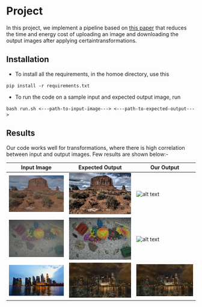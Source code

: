 # Project
In this project, we implement a pipeline based on [this paper](https://groups.csail.mit.edu/graphics/xform_recipes/data/xform_paper_sigasia2015.pdf) that reduces the time and energy​ cost of uploading an image and downloading the output images after applying certain​ transformations.​

## Installation

- To install all the requirements, in the homoe directory, use this
```
pip install -r requirements.txt
```

- To run the code on a sample input and expected output image, run
```
bash run.sh <---path-to-input-image---> <---path-to-expected-output--->
```
## Results

Our code works well for transformations, where there is high correlation between input and output images. Few results are shown below:-

| Input Image | Expected Output | Our Output |
|----------|--------------------|--------|
| ![alt text](inputs/inp.jpg "Example Input") | ![alt text](inputs/out.jpg "Given Output")| ![alt text](results/given_example_results/out.png "Our Output")|
| ![alt text](inputs/water_haze.jpg "Haze input") | ![alt text](inputs/water_dehaze.jpg "Dehaze output") | ![alt text](results/dehazing_results/dehaze_out.png "Our Dehaze output") |
| ![alt text](inputs/morning.jpg "morning input") | ![alt text](inputs/night.jpg "night output") | ![alt text](results/time_of_day_results/out.png "Our night output") |
